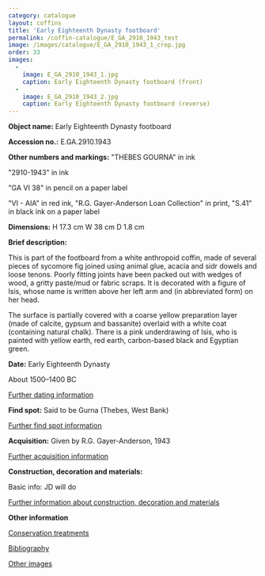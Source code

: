```yaml
---
category: catalogue
layout: coffins
title: 'Early Eighteenth Dynasty footboard'
permalink: /coffin-catalogue/E_GA_2910_1943_test
image: /images/catalogue/E_GA_2910_1943_1_crop.jpg
order: 33
images: 
  -
    image: E_GA_2910_1943_1.jpg
    caption: Early Eighteenth Dynasty footboard (front)
  -
    image: E_GA_2910_1943_2.jpg
    caption: Early Eighteenth Dynasty footboard (reverse)
---
```


**Object name:** 
Early Eighteenth Dynasty footboard

**Accession no.:** 
E.GA.2910.1943

**Other numbers and markings:**
"THEBES GOURNA" in ink

"2910-1943" in ink

"GA VI 38" in pencil on a paper label

"VI - AIA" in red ink, "R.G. Gayer-Anderson Loan Collection" in print, "S.41" in black ink on a paper label

**Dimensions:** 
H 17.3 cm
W 38 cm
D 1.8 cm

**Brief description:** 

This is part of the footboard from a white anthropoid coffin, made of several pieces of sycomore fig joined using animal glue, acacia and sidr dowels and loose tenons. Poorly fitting joints have been packed out with wedges of wood, a gritty paste/mud or fabric scraps. It is decorated with a figure of Isis, whose name is written above her left arm and (in abbreviated form) on her head. 

The surface is partially covered with a coarse yellow preparation layer (made of calcite, gypsum and bassanite) overlaid with a white coat (containing natural chalk). There is a pink underdrawing of Isis, who is painted with yellow earth, red earth, carbon-based black and Egyptian green. 

**Date:**
Early Eighteenth Dynasty

About 1500–1400 BC

[Further dating information](/catalogue_extras/E_GA_2910_1943_dating)

**Find spot:**
Said to be Gurna (Thebes, West Bank)

[Further find spot information](/catalogue_extras/E_GA_2910_1943_findspot)

**Acquisition:**
Given by R.G. Gayer-Anderson, 1943

[Further acquisition information](/catalogue_extras/E_GA_2910_1943_acquisition)

**Construction, decoration and materials:**

Basic info: JD will do

[Further information about construction, decoration and materials](/catalogue_extras/E_GA_2910_1943_materials)


**Other information**

[Conservation treatments](/catalogue_extras/E_GA_2910_1943_conservation)

[Bibliography](/catalogue_extras/E_GA_2910_1943_bibliography)

[Other images](/catalogue_extras/E_GA_2910_1943_imagesheet)

